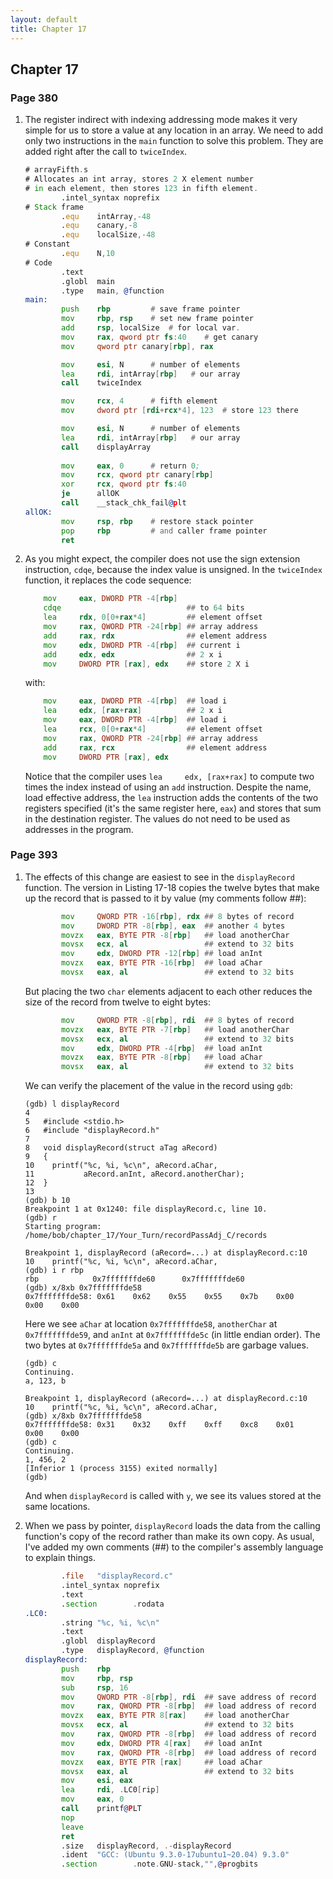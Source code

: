 ```yaml
---
layout: default
title: Chapter 17
---
```


## Chapter 17

### Page 380
1. The register indirect with indexing addressing mode makes it very simple for us to store a value at any location in an array. We need to add only two instructions in the `main` function to solve this problem. They are added right after the call to `twiceIndex`.
 
    ```asm
    # arrayFifth.s
    # Allocates an int array, stores 2 X element number
    # in each element, then stores 123 in fifth element.
            .intel_syntax noprefix
    # Stack frame
            .equ    intArray,-48
            .equ    canary,-8
            .equ    localSize,-48
    # Constant
            .equ    N,10
    # Code
            .text
            .globl	main
            .type	main, @function
    main:
            push    rbp         # save frame pointer
            mov     rbp, rsp    # set new frame pointer
            add     rsp, localSize  # for local var.
            mov     rax, qword ptr fs:40    # get canary
            mov     qword ptr canary[rbp], rax

            mov     esi, N      # number of elements
            lea     rdi, intArray[rbp]   # our array
            call    twiceIndex

            mov     rcx, 4      # fifth element
            mov     dword ptr [rdi+rcx*4], 123  # store 123 there

            mov     esi, N      # number of elements
            lea     rdi, intArray[rbp]   # our array
            call    displayArray
            
            mov     eax, 0      # return 0;
            mov     rcx, qword ptr canary[rbp]
            xor     rcx, qword ptr fs:40
            je      allOK
            call    __stack_chk_fail@plt
    allOK:
            mov     rsp, rbp    # restore stack pointer
            pop     rbp         # and caller frame pointer
            ret
    ```

2. As you might expect, the compiler does not use the sign extension instruction, `cdqe`, because the index value is unsigned. In the `twiceIndex` function, it replaces the code sequence:

    ```asm
        mov     eax, DWORD PTR -4[rbp]
        cdqe                            ## to 64 bits
        lea     rdx, 0[0+rax*4]         ## element offset
        mov     rax, QWORD PTR -24[rbp] ## array address
        add     rax, rdx                ## element address
        mov     edx, DWORD PTR -4[rbp]  ## current i
        add     edx, edx                ## 2 x i
        mov     DWORD PTR [rax], edx    ## store 2 X i
    ```

   with:

    ```asm
        mov     eax, DWORD PTR -4[rbp]  ## load i
        lea     edx, [rax+rax]          ## 2 x i
        mov     eax, DWORD PTR -4[rbp]  ## load i
        lea     rcx, 0[0+rax*4]         ## element offset
        mov     rax, QWORD PTR -24[rbp] ## array address
        add     rax, rcx                ## element address
        mov     DWORD PTR [rax], edx
    ```
   Notice that the compiler uses `lea     edx, [rax+rax]` to compute two times the index instead of using an `add` instruction. Despite the name, load effective address, the `lea` instruction adds the contents of the two registers specified (it's the same register here, `eax`) and stores that sum in the destination register. The values do not need to be used as addresses in the program.


### Page 393
1. The effects of this change are easiest to see in the `displayRecord` function. The version in Listing 17-18 copies the twelve bytes that make up the record that is passed to it by value (my comments follow ##):

    ```asm
            mov     QWORD PTR -16[rbp], rdx ## 8 bytes of record
            mov     DWORD PTR -8[rbp], eax  ## another 4 bytes
            movzx   eax, BYTE PTR -8[rbp]   ## load anotherChar
            movsx   ecx, al                 ## extend to 32 bits
            mov     edx, DWORD PTR -12[rbp] ## load anInt
            movzx   eax, BYTE PTR -16[rbp]  ## load aChar
            movsx   eax, al                 ## extend to 32 bits
    ```

   But placing the two `char` elements adjacent to each other reduces the size of the record from twelve to eight bytes:

    ```asm
            mov     QWORD PTR -8[rbp], rdi  ## 8 bytes of record
            movzx   eax, BYTE PTR -7[rbp]   ## load anotherChar
            movsx   ecx, al                 ## extend to 32 bits
            mov     edx, DWORD PTR -4[rbp]  ## load anInt
            movzx   eax, BYTE PTR -8[rbp]   ## load aChar
            movsx   eax, al                 ## extend to 32 bits
    ```

   We can verify the placement of the value in the record using `gdb`:

    ```
    (gdb) l displayRecord
    4	
    5	#include <stdio.h>
    6	#include "displayRecord.h"
    7	
    8	void displayRecord(struct aTag aRecord)
    9	{
    10	  printf("%c, %i, %c\n", aRecord.aChar,
    11	         aRecord.anInt, aRecord.anotherChar);
    12	}
    13	
    (gdb) b 10
    Breakpoint 1 at 0x1240: file displayRecord.c, line 10.
    (gdb) r
    Starting program: /home/bob/chapter_17/Your_Turn/recordPassAdj_C/records 

    Breakpoint 1, displayRecord (aRecord=...) at displayRecord.c:10
    10	  printf("%c, %i, %c\n", aRecord.aChar,
    (gdb) i r rbp
    rbp            0x7fffffffde60      0x7fffffffde60
    (gdb) x/8xb 0x7fffffffde58
    0x7fffffffde58:	0x61	0x62	0x55	0x55	0x7b	0x00	0x00	0x00
    ```

   Here we see `aChar` at location `0x7fffffffde58`, `anotherChar` at `0x7fffffffde59`, and `anInt` at `0x7fffffffde5c` (in little endian order). The two bytes at `0x7fffffffde5a` and `0x7fffffffde5b` are garbage values.

    ```
    (gdb) c
    Continuing.
    a, 123, b

    Breakpoint 1, displayRecord (aRecord=...) at displayRecord.c:10
    10	  printf("%c, %i, %c\n", aRecord.aChar,
    (gdb) x/8xb 0x7fffffffde58
    0x7fffffffde58:	0x31	0x32	0xff	0xff	0xc8	0x01	0x00	0x00
    (gdb) c
    Continuing.
    1, 456, 2
    [Inferior 1 (process 3155) exited normally]
    (gdb) 
    ```

   And when `displayRecord` is called with `y`, we see its values stored at the same locations.

2. When we pass by pointer, `displayRecord` loads the data from the calling function's copy of the record rather than make its own copy. As usual, I've added my own comments (##) to the compiler's assembly language to explain things.

    ```asm
            .file   "displayRecord.c"
            .intel_syntax noprefix
            .text
            .section        .rodata
    .LC0:
            .string "%c, %i, %c\n"
            .text
            .globl  displayRecord
            .type   displayRecord, @function
    displayRecord:
            push    rbp
            mov     rbp, rsp
            sub     rsp, 16
            mov     QWORD PTR -8[rbp], rdi  ## save address of record
            mov     rax, QWORD PTR -8[rbp]  ## load address of record
            movzx   eax, BYTE PTR 8[rax]    ## load anotherChar
            movsx   ecx, al                 ## extend to 32 bits
            mov     rax, QWORD PTR -8[rbp]  ## load address of record
            mov     edx, DWORD PTR 4[rax]   ## load anInt
            mov     rax, QWORD PTR -8[rbp]  ## load address of record
            movzx   eax, BYTE PTR [rax]     ## load aChar
            movsx   eax, al                 ## extend to 32 bits
            mov     esi, eax
            lea     rdi, .LC0[rip]
            mov     eax, 0
            call    printf@PLT
            nop
            leave
            ret
            .size   displayRecord, .-displayRecord
            .ident  "GCC: (Ubuntu 9.3.0-17ubuntu1~20.04) 9.3.0"
            .section        .note.GNU-stack,"",@progbits
    ```

